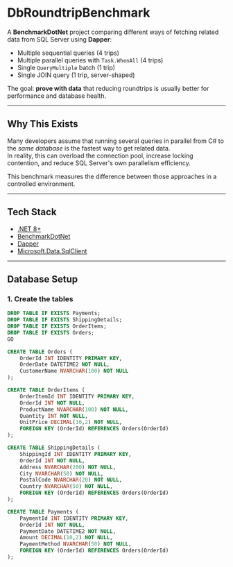 # DbRoundtripBenchmark

A **BenchmarkDotNet** project comparing different ways of fetching related data from SQL Server using **Dapper**:

- Multiple sequential queries (4 trips)
- Multiple parallel queries with `Task.WhenAll` (4 trips)
- Single `QueryMultiple` batch (1 trip)
- Single JOIN query (1 trip, server-shaped)

The goal: **prove with data** that reducing roundtrips is usually better for performance and database health.

---

## Why This Exists

Many developers assume that running several queries in parallel from C# to the *same database* is the fastest way to get related data.  
In reality, this can overload the connection pool, increase locking contention, and reduce SQL Server's own parallelism efficiency.

This benchmark measures the difference between those approaches in a controlled environment.

---

## Tech Stack

- [.NET 8+](https://dotnet.microsoft.com/)
- [BenchmarkDotNet](https://benchmarkdotnet.org/)
- [Dapper](https://dapper-tutorial.net/)
- [Microsoft.Data.SqlClient](https://learn.microsoft.com/en-us/sql/connect/ado-net/sqlclient-support)

---

## Database Setup

### 1. Create the tables

```sql
DROP TABLE IF EXISTS Payments;
DROP TABLE IF EXISTS ShippingDetails;
DROP TABLE IF EXISTS OrderItems;
DROP TABLE IF EXISTS Orders;
GO

CREATE TABLE Orders (
    OrderId INT IDENTITY PRIMARY KEY,
    OrderDate DATETIME2 NOT NULL,
    CustomerName NVARCHAR(100) NOT NULL
);

CREATE TABLE OrderItems (
    OrderItemId INT IDENTITY PRIMARY KEY,
    OrderId INT NOT NULL,
    ProductName NVARCHAR(100) NOT NULL,
    Quantity INT NOT NULL,
    UnitPrice DECIMAL(10,2) NOT NULL,
    FOREIGN KEY (OrderId) REFERENCES Orders(OrderId)
);

CREATE TABLE ShippingDetails (
    ShippingId INT IDENTITY PRIMARY KEY,
    OrderId INT NOT NULL,
    Address NVARCHAR(200) NOT NULL,
    City NVARCHAR(50) NOT NULL,
    PostalCode NVARCHAR(20) NOT NULL,
    Country NVARCHAR(50) NOT NULL,
    FOREIGN KEY (OrderId) REFERENCES Orders(OrderId)
);

CREATE TABLE Payments (
    PaymentId INT IDENTITY PRIMARY KEY,
    OrderId INT NOT NULL,
    PaymentDate DATETIME2 NOT NULL,
    Amount DECIMAL(10,2) NOT NULL,
    PaymentMethod NVARCHAR(50) NOT NULL,
    FOREIGN KEY (OrderId) REFERENCES Orders(OrderId)
);
